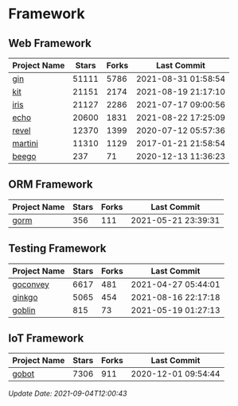 # Framework

## Web Framework
| Project Name | Stars | Forks | Last Commit |
| ------------ | ----- | ----- | ----------- |
| [gin](https://github.com/gin-gonic/gin) | 51111 | 5786 | 2021-08-31 01:58:54 |
| [kit](https://github.com/go-kit/kit) | 21151 | 2174 | 2021-08-19 21:17:10 |
| [iris](https://github.com/kataras/iris) | 21127 | 2286 | 2021-07-17 09:00:56 |
| [echo](https://github.com/labstack/echo) | 20600 | 1831 | 2021-08-22 17:25:09 |
| [revel](https://github.com/revel/revel) | 12370 | 1399 | 2020-07-12 05:57:36 |
| [martini](https://github.com/go-martini/martini) | 11310 | 1129 | 2017-01-21 21:58:54 |
| [beego](https://github.com/astaxie/beego) | 237 | 71 | 2020-12-13 11:36:23 |

## ORM Framework
| Project Name | Stars | Forks | Last Commit |
| ------------ | ----- | ----- | ----------- |
| [gorm](https://github.com/jinzhu/gorm) | 356 | 111 | 2021-05-21 23:39:31 |

## Testing Framework
| Project Name | Stars | Forks | Last Commit |
| ------------ | ----- | ----- | ----------- |
| [goconvey](https://github.com/smartystreets/goconvey) | 6617 | 481 | 2021-04-27 05:44:01 |
| [ginkgo](https://github.com/onsi/ginkgo) | 5065 | 454 | 2021-08-16 22:17:18 |
| [goblin](https://github.com/franela/goblin) | 815 | 73 | 2021-05-19 01:27:13 |

## IoT Framework
| Project Name | Stars | Forks | Last Commit |
| ------------ | ----- | ----- | ----------- |
| [gobot](https://github.com/hybridgroup/gobot) | 7306 | 911 | 2020-12-01 09:54:44 |

*Update Date: 2021-09-04T12:00:43*